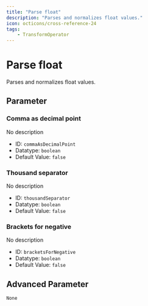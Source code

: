 ```yaml
---
title: "Parse float"
description: "Parses and normalizes float values."
icon: octicons/cross-reference-24
tags: 
    - TransformOperator
---
```

# Parse float
<!-- This file was generated - DO NOT CHANGE IT MANUALLY -->



Parses and normalizes float values.


## Parameter

### Comma as decimal point

No description

- ID: `commaAsDecimalPoint`
- Datatype: `boolean`
- Default Value: `false`



### Thousand separator

No description

- ID: `thousandSeparator`
- Datatype: `boolean`
- Default Value: `false`



### Brackets for negative

No description

- ID: `bracketsForNegative`
- Datatype: `boolean`
- Default Value: `false`





## Advanced Parameter

`None`